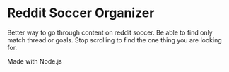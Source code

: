 # Reddit Soccer Organizer

Better way to go through content on reddit soccer. Be able to find only match thread or goals. Stop scrolling to find the one thing you are looking for. 

Made with Node.js
